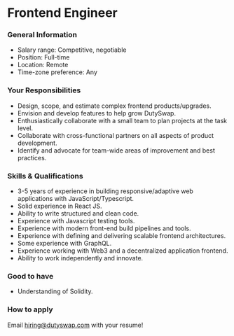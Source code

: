 # Frontend Engineer

### General Information

* Salary range: Competitive, negotiable
* Position: Full-time
* Location: Remote
* Time-zone preference: Any

### Your Responsibilities

* Design, scope, and estimate complex frontend products/upgrades.
* Envision and develop features to help grow DutySwap.
* Enthusiastically collaborate with a small team to plan projects at the task level.
* Collaborate with cross-functional partners on all aspects of product development.
* Identify and advocate for team-wide areas of improvement and best practices.

### Skills & Qualifications

* 3-5 years of experience in building responsive/adaptive web applications with JavaScript/Typescript.
* Solid experience in React JS.
* Ability to write structured and clean code.
* Experience with Javascript testing tools.
* Experience with modern front-end build pipelines and tools.
* Experience with defining and delivering scalable frontend architectures.
* Some experience with GraphQL.
* Experience working with Web3 and a decentralized application frontend.
* Ability to work independently and innovate.

### Good to have

* Understanding of Solidity.

### How to apply

Email hiring@dutyswap.com with your resume!

